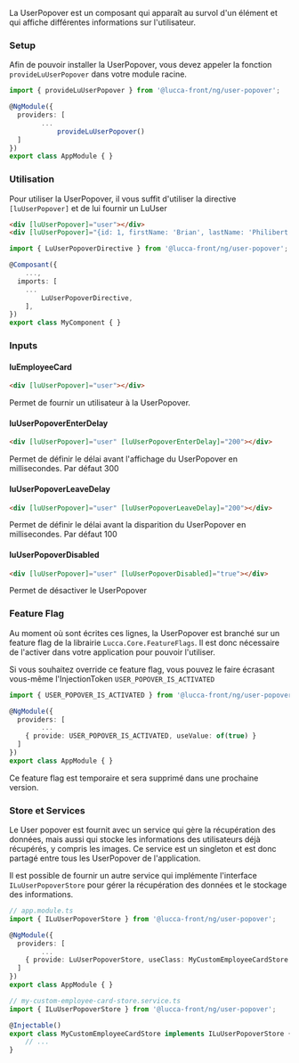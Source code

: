 La UserPopover est un composant qui apparaît au survol d'un élément et qui affiche différentes informations sur l'utilisateur.

### Setup

Afin de pouvoir installer la UserPopover, vous devez appeler la fonction `provideLuUserPopover` dans votre module racine.

```typescript
import { provideLuUserPopover } from '@lucca-front/ng/user-popover';

@NgModule({
  providers: [
		...
			provideLuUserPopover()
  ]
})
export class AppModule { }
```

### Utilisation

Pour utiliser la UserPopover, il vous suffit d'utiliser la directive `[luUserPopover]` et de lui fournir un LuUser

```html
<div [luUserPopover]="user"></div>
<div [luUserPopover]="{id: 1, firstName: 'Brian', lastName: 'Philibert'}"></div>
```

```typescript
import { LuUserPopoverDirective } from '@lucca-front/ng/user-popover';

@Composant({
	...,
  imports: [
	...
		LuUserPopoverDirective,
	],
})
export class MyComponent { }
```

### Inputs

#### luEmployeeCard

```html
<div [luUserPopover]="user"></div>
```

Permet de fournir un utilisateur à la UserPopover.


#### luUserPopoverEnterDelay

```html
<div [luUserPopover]="user" [luUserPopoverEnterDelay]="200"></div>
```

Permet de définir le délai avant l'affichage du UserPopover en millisecondes. Par défaut 300

#### luUserPopoverLeaveDelay

```html
<div [luUserPopover]="user" [luUserPopoverLeaveDelay]="200"></div>
```

Permet de définir le délai avant la disparition du UserPopover en millisecondes. Par défaut 100

#### luUserPopoverDisabled

```html	
<div [luUserPopover]="user" [luUserPopoverDisabled]="true"></div>
```

Permet de désactiver le UserPopover

### Feature Flag
Au moment où sont écrites ces lignes, la UserPopover est branché sur un feature flag de la librairie `Lucca.Core.FeatureFlags`.
Il est donc nécessaire de l'activer dans votre application pour pouvoir l'utiliser.

Si vous souhaitez override ce feature flag, vous pouvez le faire écrasant vous-même l'InjectionToken `USER_POPOVER_IS_ACTIVATED`

```typescript
import { USER_POPOVER_IS_ACTIVATED } from '@lucca-front/ng/user-popover';

@NgModule({
  providers: [
		...
	{ provide: USER_POPOVER_IS_ACTIVATED, useValue: of(true) }
  ]
})
export class AppModule { }
```

Ce feature flag est temporaire et sera supprimé dans une prochaine version.

### Store et Services
Le User popover est fournit avec un service qui gère la récupération des données, mais aussi qui stocke les informations des utilisateurs déjà récupérés, y compris les images.
Ce service est un singleton et est donc partagé entre tous les UserPopover de l'application.

Il est possible de fournir un autre service qui implémente l'interface `ILuUserPopoverStore` pour gérer la récupération des données et le stockage des informations.

```typescript
// app.module.ts
import { ILuUserPopoverStore } from '@lucca-front/ng/user-popover';

@NgModule({
  providers: [
		...
	{ provide: LuUserPopoverStore, useClass: MyCustomEmployeeCardStore }
  ]
})
export class AppModule { }

// my-custom-employee-card-store.service.ts
import { ILuUserPopoverStore } from '@lucca-front/ng/user-popover';

@Injectable()
export class MyCustomEmployeeCardStore implements ILuUserPopoverStore {
	// ...
}
```







